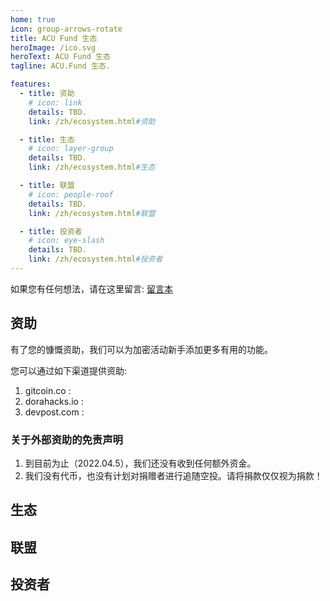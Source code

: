```yaml
---
home: true
icon: group-arrows-rotate
title: ACU Fund 生态
heroImage: /ico.svg
heroText: ACU Fund 生态
tagline: ACU.Fund 生态.  

features: 
  - title: 资助
    # icon: link
    details: TBD. 
    link: /zh/ecosystem.html#资助

  - title: 生态
    # icon: layer-group
    details: TBD.
    link: /zh/ecosystem.html#生态

  - title: 联盟
    # icon: people-roof
    details: TBD.
    link: /zh/ecosystem.html#联盟

  - title: 投资者
    # icon: eye-slash
    details: TBD. 
    link: /zh/ecosystem.html#投资者
--- 
```


如果您有任何想法，请在这里留言: [留言本](https://github.com/ACU-Fund/ACUFundWeb/discussions/1) 

## 资助
有了您的慷慨资助，我们可以为加密活动新手添加更多有用的功能。

您可以通过如下渠道提供资助:
1. gitcoin.co : 
2. dorahacks.io :
3. devpost.com : 

### 关于外部资助的免责声明
1. 到目前为止（2022.04.5），我们还没有收到任何额外资金。  
2. 我们没有代币，也没有计划对捐赠者进行追随空投。请将捐款仅仅视为捐款！  




## 生态

## 联盟

## 投资者
  